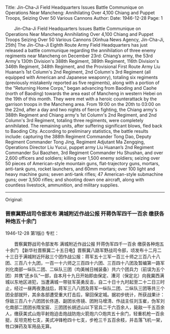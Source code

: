 Title: Jin-Cha-Ji Field Headquarters Issues Battle Communique on Operations Near Mancheng: Annihilating Over 4,100 Chiang and Puppet Troops, Seizing Over 50 Various Cannons
Author: 
Date: 1946-12-28
Page: 1

　　Jin-Cha-Ji Field Headquarters Issues
    Battle Communique on Operations Near Mancheng
    Annihilating Over 4,100 Chiang and Puppet Troops
    Seizing Over 50 Various Cannons
    [Xinhua News Agency, Jin-Cha-Ji, 25th] The Jin-Cha-Ji Eighth Route Army Field Headquarters has just released a battle communique regarding the annihilation of three enemy regiments near Mancheng on December 23rd: Chiang’s army, the 53rd Army's 130th Division's 388th Regiment, 389th Regiment, 116th Division's 346th Regiment, 348th Regiment, and the Provisional First Route Army Liu Huanan’s 1st Column's 2nd Regiment, 2nd Column's 3rd Regiment (all equipped with American and Japanese weaponry), totaling six regiments (previously mistakenly reported as five regiments), along with a portion of the "Returning Home Corps," began advancing from Baoding and Caohe (north of Baoding) towards the area east of Mancheng in western Hebei on the 19th of this month. They were met with a heroic counterattack by the garrison troops in the Mancheng area. From 19:00 on the 20th to 03:00 on the 22nd, after a day and two nights of fierce fighting, the Chiang army's 388th Regiment and Chiang army's 1st Column's 2nd Regiment, and 2nd Column's 3rd Regiment, totaling three regiments, were completely annihilated. The remaining units, after suffering significant blows, fled back to Baoding City. According to preliminary statistics, the battle results include: capturing the 388th Regiment Commander Tong Dao, Deputy Regiment Commander Tong Jing, Regiment Adjutant Ma Zengqing, Operations Director Liu Yucui, puppet army Liu Huanan’s 2nd Regiment Commander Sui Baozhen, 3rd Regiment Commander Hu Shushan, and over 2,600 officers and soldiers; killing over 1,500 enemy soldiers; seizing over 50 pieces of American-style mountain guns, flat-trajectory guns, mortars, anti-tank guns, rocket launchers, and 60mm mortars; over 100 light and heavy machine guns; seven anti-tank rifles; 47 American-style submachine guns; over 3,500 rifles; and shooting down one aircraft, along with countless livestock, ammunition, and military supplies.



<hr /> 

Original: 


### 晋察冀野战司令部发布  满城附近作战公报  歼蒋伪军四千一百余  缴获各种炮五十余门

1946-12-28
第1版()
专栏：

　　晋察冀野战司令部发布
    满城附近作战公报
    歼蒋伪军四千一百余
    缴获各种炮五十余门
    【新华社晋察冀二十五日电】晋察冀八路军野战司令部，顷发布十二月二十三日于满城附近歼敌三个团作战公报：蒋军五十三军一百三十师之三百八十八团、三百八十九团，一百一十六师之三百四十六团、三百四十八团及暂编第一路军刘化南部一纵队二团、二纵队三团（均美械日械装备）共六个团兵力（前误为五个团）并携“还乡队”一部，自本月十九日开始即由保定、漕河（保定北）向我冀西满城以东地区进犯，当遭满城一带驻军英勇反击，自二十日十九时起至二十二日三时止，经过一昼两夜激战后，蒋军三八八团及蒋军一纵队二团、二纵队三团等共三个团全部就歼，其余各部遭受重大打击后，窜回保定城。据初步统计，所获战果计：俘敌三百八十八团团长佟道、副团长佟镜、团附马增清、作战主任刘玉崔，伪军刘化南部二团团长隋宝宸、三团团长胡述山以下官兵二千六百余人，毙敌一千五百余人，缴获美式山炮平射炮迫击炮战防炮火箭炮六○炮共五十余门，轻重机枪一百余挺，反坦克枪七支，美式冲锋枪四十七支，步枪三千五百余枝，并击落飞机一架，牲口弹药及军用品无算。
